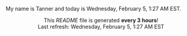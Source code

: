 My name is Tanner and today is Wednesday, February 5, 1:27 AM EST.

<p align="center">This <i>README</i> file is generated <b>every 3 hours</b>!</br>Last refresh: Wednesday, February 5, 1:27 AM EST<br /></p>
